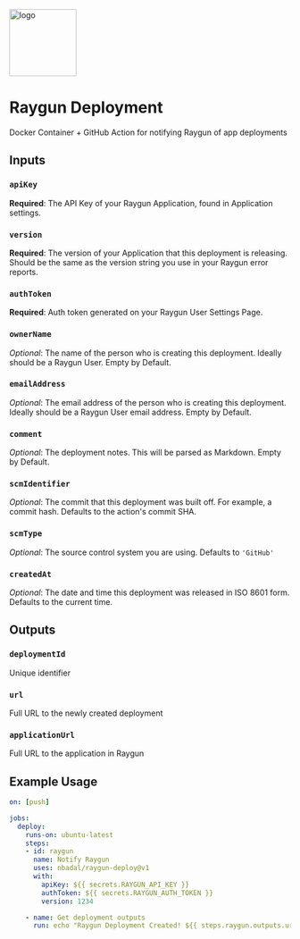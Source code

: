 <img src="https://user-images.githubusercontent.com/394812/106365554-30c53800-62eb-11eb-89b3-0a9814ccd5ec.jpg" alt="logo" width="120" />

# Raygun Deployment

Docker Container + GitHub Action for notifying Raygun of app deployments

## Inputs
### `apiKey`
**Required**: The API Key of your Raygun Application, found in Application settings.

### `version`
**Required**: The version of your Application that this deployment is releasing. Should be the same as the version string you use in your Raygun error reports.

### `authToken`
**Required**: Auth token generated on your Raygun User Settings Page.

### `ownerName`
_Optional_: The name of the person who is creating this deployment. Ideally should be a Raygun User. Empty by Default.

### `emailAddress`
_Optional_: The email address of the person who is creating this deployment. Ideally should be a Raygun User email address. Empty by Default.

### `comment`
_Optional_: The deployment notes. This will be parsed as Markdown. Empty by Default.

### `scmIdentifier`
_Optional_: The commit that this deployment was built off. For example, a commit hash. Defaults to the action's commit SHA.

### `scmType`
_Optional_: The source control system you are using. Defaults to `'GitHub'`

### `createdAt`
_Optional_: The date and time this deployment was released in ISO 8601 form. Defaults to the current time.

## Outputs
### `deploymentId`
Unique identifier

### `url`
Full URL to the newly created deployment

### `applicationUrl`
Full URL to the application in Raygun

## Example Usage
```yml
on: [push]

jobs:
  deploy:
    runs-on: ubuntu-latest
    steps:
    - id: raygun
      name: Notify Raygun
      uses: nbadal/raygun-deploy@v1
      with:
        apiKey: ${{ secrets.RAYGUN_API_KEY }}
        authToken: ${{ secrets.RAYGUN_AUTH_TOKEN }}
        version: 1234

    - name: Get deployment outputs
      run: echo "Raygun Deployment Created! ${{ steps.raygun.outputs.url }}"
```
